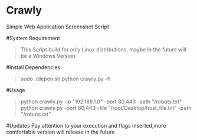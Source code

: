 # Crawly
Simple Web Application Screenshot Script

#System Requirement
> This Script build for only Linux distributions, maybe in the future will be a Windows Version.

#Install Dependencies
> sudo ./depen.sh
> python crawly.py -h 

#Usage
> python crawly.py -ip "192.168.1.0" -port 80,443 -path "/robots.txt"
> python crawly.py -port 80,443 -file "/root/Desktop/host_file.txt" -path "/robots.txt"

#Updates
Pay attention to your execution and flags inserted,more comfortable version will release in the future 

